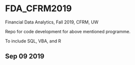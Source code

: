 # FDA_CFRM2019
Financial Data Analytics, Fall 2019, CFRM, UW

Repo for code development for above mentioned programme.

To include SQL, VBA, and R

Sep 09 2019
--------------------------------------------------------
